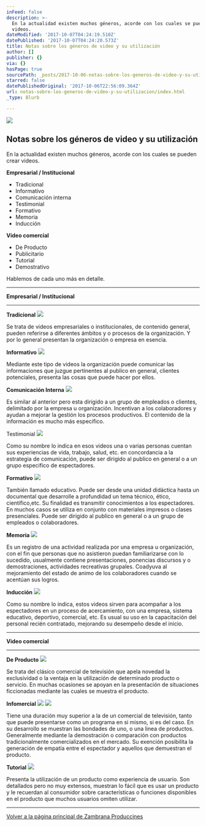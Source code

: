 ```yaml
---
inFeed: false
description: >-
  En la actualidad existen muchos géneros, acorde con los cuales se pueden crear
  videos.
dateModified: '2017-10-07T04:24:19.510Z'
datePublished: '2017-10-07T04:24:20.573Z'
title: Notas sobre los géneros de video y su utilización
author: []
publisher: {}
via: {}
hasPage: true
sourcePath: _posts/2017-10-06-notas-sobre-los-generos-de-video-y-su-utilizacion.md
starred: false
datePublishedOriginal: '2017-10-06T22:56:09.364Z'
url: notas-sobre-los-generos-de-video-y-su-utilizacion/index.html
_type: Blurb

---
```

![](https://the-grid-user-content.s3-us-west-2.amazonaws.com/a6ec50e0-389e-44df-9085-ec62a8cbc86c.jpg)

## Notas sobre los géneros de video y su utilización

En la actualidad existen muchos géneros, acorde con los cuales se pueden crear videos.

**Empresarial / Institucional**

* Tradicional
* Informativo
* Comunicación interna
* Testimonial
* Formativo
* Memoria
* Inducción

**Video comercial**

* De Producto
* Publicitario
* Tutorial
* Demostrativo

Hablemos de cada uno más en detalle.

---

**Empresarial / Institucional**

---

**Tradicional**
![](https://the-grid-user-content.s3-us-west-2.amazonaws.com/804fe789-300d-4e8d-9f2c-36bd29587000.jpg)

Se trata de videos empresariales o institucionales, de contenido general, pueden referirse a diferentes ámbitos y o procesos de la organización. Y por lo general presentan la organización o empresa en esencia.

**Informativo**
![](https://the-grid-user-content.s3-us-west-2.amazonaws.com/5f625918-964e-4154-a71e-f03c766c6efc.jpg)

Mediante este tipo de videos la organización puede comunicar las informaciones que juzgue pertinentes al publico en general, clientes potenciales, presenta las cosas que puede hacer por ellos.

**Comunicación Interna**
![](https://the-grid-user-content.s3-us-west-2.amazonaws.com/2c8419dd-a2e8-4f08-877c-f17cb6361c12.jpg)

Es similar al anterior pero esta dirigido a un grupo de empleados o clientes, delimitado por la empresa u organización. Incentivan a los colaboradores y ayudan a mejorar la gestión los procesos productivos. El contenido de la información es mucho más especifico.

Testimonial
![](https://the-grid-user-content.s3-us-west-2.amazonaws.com/7984da68-45b8-44ca-b39f-98817ee2ec65.jpg)

Como su nombre lo indica en esos videos una o varias personas cuentan sus experiencias de vida, trabajo, salud, etc. en concordancia a la estrategia de comunicación, puede ser dirigido al publico en general o a un grupo especifico de espectadores.

**Formativo**
![](https://the-grid-user-content.s3-us-west-2.amazonaws.com/e4e99fc8-8ecc-4468-98e6-1ecf63c66bbd.jpg)

También llamado educativo. Puede ser desde una unidad didáctica hasta un documental que desarrolle a profundidad un tema técnico, ético, científico,etc. Su finalidad es transmitir conocimientos a los espectadores. En muchos casos se utiliza en conjunto con materiales impresos o clases presenciales. Puede ser dirigido al publico en general o a un grupo de empleados o colaboradores.

**Memoria**
![](https://the-grid-user-content.s3-us-west-2.amazonaws.com/d12f707a-cfb9-4398-9000-72a0ee1d37a0.jpg)

Es un registro de una actividad realizada por una empresa u organización, con el fin que personas que no asistieron puedan familiarizarse con lo sucedido, usualmente contiene presentaciones, ponencias discursos y o demostraciones, actividades recreativas grupales. Coadyuva al mejoramiento del estado de animo de los colaboradores cuando se acentúan sus logros.

**Inducción**
![](https://the-grid-user-content.s3-us-west-2.amazonaws.com/2c1b6317-d0fc-4fa3-98ab-ce4aeecdab12.jpg)

Como su nombre lo indica, estos videos sirven para acompañar a los espectadores en un proceso de acercamiento, con una empresa, sistema educativo, deportivo, comercial, etc. Es usual su uso en la capacitación del personal recién contratado, mejorando su desempeño desde el inicio.

---

**Video comercial**

---

**De Producto**
![](https://the-grid-user-content.s3-us-west-2.amazonaws.com/34c3fe2f-18ef-4f19-8238-698be47f2914.jpg)

Se trata del clásico comercial de televisión que apela novedad la exclusividad o la ventaja en la utilización de determinado producto o servicio. En muchas ocasiones se apoyan en la presentación de situaciones ficcionadas mediante las cuales se muestra el producto.

**Infomercial**
![](https://the-grid-user-content.s3-us-west-2.amazonaws.com/07340a46-f3fe-4a51-8207-0a850aad0918.jpg)
![](https://the-grid-user-content.s3-us-west-2.amazonaws.com/de16dcbf-4243-48b6-911d-c1a17a6276ef.jpg)

Tiene una duración muy superior a la de un comercial de televisión, tanto que puede presentarse como un programa en si mismo, si es del caso. En su desarrollo se muestran las bondades de uno, o una linea de productos. Generalmente mediante la demostración o comparación con productos tradicionalmente comercializados en el mercado. Su exención posibilita la generación de empatía entre el espectador y aquellos que demuestran el producto.

**Tutorial**
![](https://the-grid-user-content.s3-us-west-2.amazonaws.com/5251ec3d-e52d-489f-805e-d952dd916b6c.jpg)

Presenta la utilización de un producto como experiencia de usuario. Son detallados pero no muy extensos, muestran lo fácil que es usar un producto y le recuerdan al consumidor sobre características o funciones disponibles en el producto que muchos usuarios omiten utilizar.

---

[Volver a la página principal de Zambrana Produccines][0]

[0]: https://thegrid.ai/zambranaproducciones/